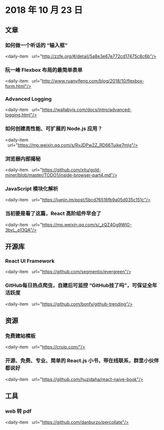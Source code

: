# 2018 年 10 月 23 日

## 文章

### 如何做一个听话的 “输入框”

<daily-item
  url="http://zzfe.org/#/detail/5a8e3e67e772cd17475c8c6b"/>

### 阮一峰 Flexbox 布局的最简单表单

<daily-item
  url="http://www.ruanyifeng.com/blog/2018/10/flexbox-form.html"/>

### Advanced Logging

<daily-item
  url="https://wallabyjs.com/docs/intro/advanced-logging.html"/>

### 如何创建高性能、可扩展的 Node.js 应用？

<daily-item
  url="https://mp.weixin.qq.com/s/RvJDPw2Z_RD66Tuike7mIg"/>

### 浏览器内部揭秘

<daily-item
  url="https://github.com/xitu/gold-miner/blob/master/TODO1/inside-browser-part4.md"/>

### JavaScript 模块化解析

<daily-item
  url="https://juejin.im/post/5bcd76516fb9a05d035c151c"/>

### 当初要是看了这篇，React 高阶组件早会了

<daily-item
  url="https://mp.weixin.qq.com/s/_zQZ4Gg9WIG-3byL_p13QA"/>

## 开源库

### React UI Framework

<daily-item
  url="https://github.com/segmentio/evergreen"/>

### GitHub每日热点爬虫，自建后可监控 “GitHub挂了吗”，可保证全年活跃度

<daily-item
  url="https://github.com/bonfy/github-trending"/>

## 资源

### 免费建站模板

<daily-item
  url="https://cruip.com/"/>

### 开源、免费、专业、简单的 React.js 小书，带在线联系，群里小伙伴都说好

<daily-item
  url="https://github.com/huzidaha/react-naive-book"/>

## 工具

### web 转 pdf

<daily-item
  url="https://github.com/danburzo/percollate"/>